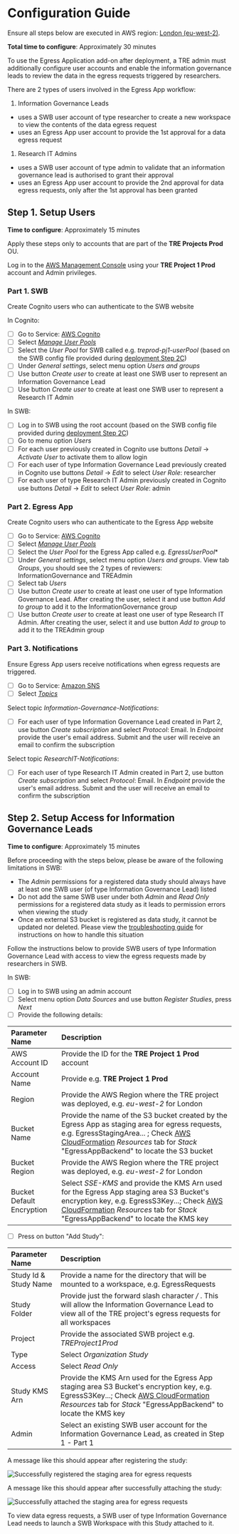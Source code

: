 # Configuration Guide

Ensure all steps below are executed in AWS region: [London (eu-west-2)](https://eu-west-2.console.aws.amazon.com/).

**Total time to configure**: Approximately 30 minutes

To use the Egress Application add-on after deployment, a TRE admin must additionally configure user accounts
 and enable the information governance leads to review the data in the egress requests triggered by researchers.

There are 2 types of users involved in the Egress App workflow:

1) Information Governance Leads

- uses a SWB user account of type researcher to create a new workspace to view the contents of the data egress request
- uses an Egress App user account to provide the 1st approval for a data egress request

1) Research IT Admins

- uses a SWB user account of type admin to validate that an information governance lead is authorised to grant their approval
- uses an Egress App user account to provide the 2nd approval for data egress requests, only after the 1st approval has been granted

## Step 1. Setup Users

**Time to configure**: Approximately 15 minutes

Apply these steps only to accounts that are part of the **TRE Projects Prod** OU.

Log in to the [AWS Management Console](https://console.aws.amazon.com/) using your **TRE Project 1 Prod**
 account and Admin privileges.

### Part 1. SWB

Create Cognito users who can authenticate to the SWB website

In Cognito:

- [ ] Go to Service: [AWS Cognito](https://eu-west-2.console.aws.amazon.com/cognito/home?region=eu-west-2)
- [ ] Select [*Manage User Pools*](https://eu-west-2.console.aws.amazon.com/cognito/users/?region=eu-west-2)
- [ ] Select the *User Pool* for SWB called e.g. *treprod-pj1-userPool* (based on the SWB config file provided
 during [deployment Step 2C](../../deployment/Step2-DeployServiceWorkbench.md))
- [ ] Under *General settings*, select menu option *Users and groups*
- [ ] Use button *Create user* to create at least one SWB user to represent an Information Governance Lead
- [ ] Use button *Create user* to create at least one SWB user to represent a Research IT Admin

In SWB:

- [ ] Log in to SWB using the root account (based on the SWB config file provided during
 [deployment Step 2C](../../deployment/Step2-DeployServiceWorkbench.md))
- [ ] Go to menu option *Users*
- [ ] For each user previously created in Cognito use buttons *Detail* -> *Activate User* to activate them to allow login
- [ ] For each user of type Information Governance Lead previously created in Cognito use buttons *Detail* -> *Edit*
 to select *User Role*: researcher
- [ ] For each user of type Research IT Admin previously created in Cognito use buttons *Detail* -> *Edit* to select *User Role*: admin

### Part 2. Egress App

Create Cognito users who can authenticate to the Egress App website

- [ ] Go to Service: [AWS Cognito](https://eu-west-2.console.aws.amazon.com/cognito/home?region=eu-west-2)
- [ ] Select [*Manage User Pools*](https://eu-west-2.console.aws.amazon.com/cognito/users/?region=eu-west-2)
- [ ] Select the *User Pool* for the Egress App called e.g. *EgressUserPool**
- [ ] Under *General settings*, select menu option *Users and groups*. View tab *Groups*, you should see the 2 types
 of reviewers: InformationGovernance and TREAdmin
- [ ] Select tab *Users*
- [ ] Use button *Create user* to create at least one user of type Information Governance Lead. After creating the user,
 select it and use button *Add to group* to add it to the InformationGovernance group
- [ ] Use button *Create user* to create at least one user of type Research IT Admin. After creating the user, select
 it and use button *Add to group* to add it to the TREAdmin group

### Part 3. Notifications

Ensure Egress App users receive notifications when egress requests are triggered.

- [ ] Go to Service: [Amazon SNS](https://eu-west-2.console.aws.amazon.com/sns/v3/home?region=eu-west-2#/homepage)
- [ ] Select [*Topics*](https://eu-west-2.console.aws.amazon.com/sns/v3/home?region=eu-west-2#/topics)

Select topic *Information-Governance-Notifications*:

- [ ] For each user of type Information Governance Lead created in Part 2, use button *Create subscription* and
    select *Protocol*: Email. In *Endpoint* provide the user's email address. Submit and the user will receive an email to confirm the subscription

Select topic *ResearchIT-Notifications*:

- [ ] For each user of type Research IT Admin created in Part 2, use button *Create subscription* and select
    *Protocol*: Email. In *Endpoint* provide the user's email address. Submit and the user will receive an email to confirm the subscription

## Step 2. Setup Access for Information Governance Leads

**Time to configure**: Approximately 15 minutes

Before proceeding with the steps below, please be aware of the following limitations in SWB:

- The *Admin* permissions for a registered data study should always have at least one SWB user
 (of type Information Governance Lead) listed
- Do not add the same SWB user under both *Admin* and *Read Only* permissions for a registered data study as
 it leads to permission errors when viewing the study
- Once an external S3 bucket is registered as data study, it cannot be updated nor deleted. Please view the
 [troubleshooting guide](../../troubleshooting/TroubleshootingRunbook.md) for instructions on how to handle
 this situation

Follow the instructions below to provide SWB users of type Information Governance Lead with access to view
 the egress requests made by researchers in SWB.

In SWB:

- [ ] Log in to SWB using an admin account
- [ ] Select menu option *Data Sources* and use button *Register Studies*, press *Next*
- [ ] Provide the following details:

|Parameter Name|Description|
|:-----------------|:-----------|
|AWS Account ID|Provide the ID for the **TRE Project 1 Prod** account|
|Account Name|Provide e.g. **TRE Project 1 Prod**|
|Region|Provide the AWS Region where the TRE project was deployed, e.g. *eu-west-2* for London |
|Bucket Name|Provide the name of the S3 bucket created by the Egress App as staging area for egress requests, e.g. EgressStagingArea... ; Check [AWS CloudFormation](https://eu-west-2.console.aws.amazon.com/cloudformation/home?region=eu-west-2#/) *Resources* tab for *Stack* "EgressAppBackend" to locate the S3 bucket|
|Bucket Region|Provide the AWS Region where the TRE project was deployed, e.g. *eu-west-2* for London |
|Bucket Default Encryption|Select *SSE-KMS* and provide the KMS Arn used for the Egress App staging area S3 Bucket's encryption key, e.g. EgressS3Key...; Check [AWS CloudFormation](https://eu-west-2.console.aws.amazon.com/cloudformation/home?region=eu-west-2#/) *Resources* tab for *Stack* "EgressAppBackend" to locate the KMS key|

- [ ] Press on button "Add Study":

|Parameter Name|Description|
|:-----------------|:-----------|
|Study Id & Study Name|Provide a name for the directory that will be mounted to a workspace, e.g. EgressRequests|
|Study Folder|Provide just the forward slash character */* . This will allow the Information Governance Lead to view all of the TRE project's egress requests for all workspaces|
|Project|Provide the associated SWB project e.g. *TREProject1Prod*|
|Type|Select *Organization Study*|
|Access|Select *Read Only*|
|Study KMS Arn|Provide the KMS Arn used for the Egress App staging area S3 Bucket's encryption key, e.g. EgressS3Key...; Check [AWS CloudFormation](https://eu-west-2.console.aws.amazon.com/cloudformation/home?region=eu-west-2#/) *Resources* tab for *Stack* "EgressAppBackend" to locate the KMS key|
|Admin|Select an existing SWB user account for the Information Governance Lead, as created in Step 1 - Part 1|

A message like this should appear after registering the study:

![Successfully registered the staging area for egress requests](../../../res/images/Status-RegisterStudy-EgressRequests.png)

A message like this should appear after successfully attaching the study:

![Successfully attached the staging area for egress requests](../../../res/images/Status-SetupDataStudy-EgressRequests.png)

To view data egress requests, a SWB user of type Information Governance Lead needs to launch a SWB Workspace
 with this Study attached to it.
